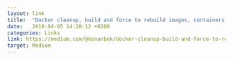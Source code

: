 ```yaml
---
layout: link
title:  "Docker cleanup, build and force to rebuild images, containers, volumes and networks"
date:   2018-04-05 14:20:12 +0200
categories: Links
link: https://medium.com/@kenanbek/docker-cleanup-build-and-force-to-rebuild-images-containers-volumes-and-networks-dc70fd4ccec0
target: Medium
---
```

